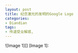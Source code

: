```yaml
---
layout: post
title: 纪念激光的发明的Google Logo
categories:
- Diandian
tags:
- 传道受业解惑, 
---
```

!\[Image 1\]\[\] \[Image 1\]: